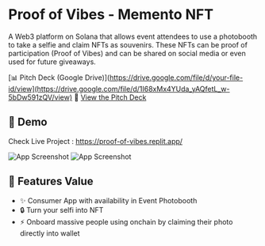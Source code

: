 # Proof of Vibes - Memento NFT

A Web3 platform on Solana that allows event attendees to use a photobooth to take a selfie and claim NFTs as souvenirs. These NFTs can be proof of participation (Proof of Vibes) and can be shared on social media or even used for future giveaways.

[📊 Pitch Deck (Google Drive)](https://drive.google.com/file/d/your-file-id/view](https://drive.google.com/file/d/1I68xMx4YUda_yAQfetL_w-5bDw591zQV/view)
🚀 [View the Pitch Deck](https://drive.google.com/file/d/your-file-id/view)


## 📸 Demo

Check Live Project : https://proof-of-vibes.replit.app/

![App Screenshot](assets/screenshot.png)
![App Screenshot](assets/screenshot.png)


## 🚀 Features Value

- ✨ Consumer App with availability in Event Photobooth
- 🔒 Turn your selfi into NFT
- ⚡ Onboard massive people using onchain by claiming their photo directly into wallet 


